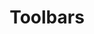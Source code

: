 ---
layout: "redirect"
redirect: "/docs/components/toolbars/management-toolbar.html"
title: "Toolbars"
---